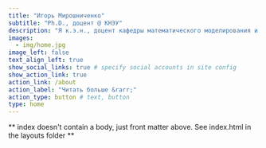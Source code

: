```yaml
---
title: "Игорь Мирошниченко"
subtitle: "Ph.D., доцент @ КНЭУ"
description: "Я к.э.н., доцент кафедры математического моделирования и статистики в КНЭУ. Популяризирую язык программирования R и внедрение его как в сфере образования, так и в решениях бизнеса. Моя цель - донести сложные вещи понятным языком для каждого."
images:
  - img/home.jpg
image_left: false
text_align_left: true
show_social_links: true # specify social accounts in site config
show_action_link: true
action_link: /about
action_label: "Читать больше &rarr;"
action_type: button # text, button
type: home
---
```


** index doesn't contain a body, just front matter above.
See index.html in the layouts folder **
